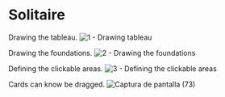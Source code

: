 # Solitaire
 
 Drawing the tableau.
![1 - Drawing tableau](https://user-images.githubusercontent.com/66743720/141697485-f370bab2-09c6-4245-9f11-568ff56992cb.PNG)

Drawing the foundations.
![2 - Drawing the foundations](https://user-images.githubusercontent.com/66743720/141697492-94720202-ecdc-4de9-910f-8c5b37952b35.PNG)

Defining the clickable areas.
![3 - Defining the clickable areas](https://user-images.githubusercontent.com/66743720/141697493-84ea21f4-f5e8-44f5-a1b3-80a1f3b39961.PNG)

Cards can know be dragged.
![Captura de pantalla (73)](https://user-images.githubusercontent.com/66743720/144151970-770ec4f7-6563-41eb-9dab-cc7944b3eb6f.png)
